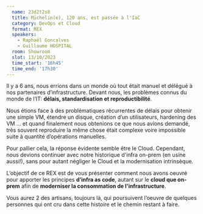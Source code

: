 ```yaml
---
  name: 23d2t2s8
  title: Michelin(e), 120 ans, est passée à l'IaC
  category: DevOps et Cloud
  format: REX
  speakers: 
    - Raphaël Goncalves
    - Guillaume HOSPITAL
  room: Showroom
  slot: 13/10/2023
  time_start: '16h45'
  time_end: '17h30'
---
```

Il y a 6 ans, nous errions dans un monde où tout était manuel et délégué à nos partenaires d’infrastructure. Devant nous, les problèmes connus du monde de l’IT:  **délais, standardisation et reproductibilité**.

Nous étions face à des problématiques récurrentes de délais pour obtenir une simple VM, étendre un disque, création d’un utilisateurs, hardening des VM … et quand finalement nous obtenions ce que nous avions demandé, très souvent reproduire la même chose était complexe voire impossible suite à quantité d’opérations manuelles.

Pour pallier cela, la réponse évidente semble être le Cloud. Cependant, nous devions continuer avec notre historique d'infra on-prem (en usine aussi!), sans pour autant négliger le Cloud et la modernisation intrinsèque.

L’objectif de ce REX est de vous présenter comment nous avons oeuvré pour apporter les principes **d’infra as code**, autant sur le **cloud que on-prem** afin de **moderniser la consommation de l'infrastructure**.

Vous aurez 2 des artisans, toujours là, qui poursuivent l’oeuvre de quelques personnes qui ont cru dans cette histoire et le chemin restant à faire.
